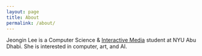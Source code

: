 ```yaml
---
layout: page
title: About
permalink: /about/
---
```


Jeongin Lee is a Computer Science & [Interactive Media][nyuad-im] student at NYU Abu Dhabi. She is interested in computer, art, and AI.


[nyuad-im]: https://www.nyuadim.com